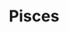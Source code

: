 ---
layout: place
title: "Pisces"
permalink: /california/manhattan-beach/pisces.html
stateAbbr: CA
stateName: California
cityName: Manhattan Beach
place_id: ChIJgUxBJ96zwoARe0NzkFF7l_g
photos:
  - name: >-
      places/ChIJgUxBJ96zwoARe0NzkFF7l_g/photos/AeeoHcKtj9KQhd7Y_frW96Y1kGv1MsnKYvf-k7EI0K82eoAl2SxlLF0Zd2u2fyY-Fgjl2iUXhmZcjbKwJLwoVTKtaAn9J4nyuU-x0ipS8ab0B5JWW6ZJ4bvSMeYvflXeNbpQd-1GlUaQ7vv4q2qPSlHZZ_a1xiX6vcCve3qiIQcu_HwjzIggZXTzKXdIAK6uPrgmfnPFDzE7bOLxDItWWBWq8KRt1DN23e0OjFoP5cwi6mF5W26Qma7WwaUlU-WC-0VcpLlFiWgLwclXGTmhWwKWEtEYsmFBVOct36DRkY9cFqu-jd32lwRU6k5dV2G2ov_uUHAlotTzc09olPr0WAZzHDVqH8BC2z9xSAm__XV1QUBXU7NK76O-qdxE6dsI3iRJTUezEQ8tELJExbJobCUrDcL1vKmNm4EoxpIMzeCLy_UoWg
    widthPx: 4800
    heightPx: 2020
    authorAttributions:
      - displayName: Andi Wagner
        uri: https://maps.google.com/maps/contrib/115782838576329494089
        photoUri: >-
          https://lh3.googleusercontent.com/a-/ALV-UjUJD1GritVBCyitI_FFzZgx0X0rkYJHimsjXUWTlUbDuKJ6qRr9Yg=s100-p-k-no-mo
    flagContentUri: >-
      https://www.google.com/local/imagery/report/?cb_client=maps_api_places.places_api&image_key=!1e10!2sCIHM0ogKEICAgIDsuJrecw&hl=en-US
    googleMapsUri: >-
      https://www.google.com/maps/place//data=!3m4!1e2!3m2!1sCIHM0ogKEICAgIDsuJrecw!2e10!4m2!3m1!1s0x80c2b3de27414c81:0xf8977b519073437b
  - name: >-
      places/ChIJgUxBJ96zwoARe0NzkFF7l_g/photos/AeeoHcJTMZfk-NhIDjvHavoXUx1LDuD7OEFRHGD1DAjUsCvqoSiHnz6hBwFVXff81sgnxcFHWIycGn3-4D_Edp3-42MPSjCDphk_8GJS9W3q5VFka6tV-NJ7f5uInX_UBS-NEby1HvJEl9fheaLTd3kSfh0dKcyUszNFb_R87NzPYOEfX5B-wbu3EhGF_UQoyRyr6SXoo8-xwo5ORgs-W5nz9cFjZQkgSZx_m3EFRd7J0k9l4wqIwdS5rmMvSAFYTg-oU7Y9yfpGjKnCoItwNijjuRkKhOUX69bb-_mWXE_Inv_Vc3djnVjEgbOm0fJftmbYbMcVDMcv6Ot-lQnPW-T3fD6Qa-OQVfUje9E9OC6gisEi_-sVb9y21qxt1Bgv78117zMwSoyvdZ9EMlnopvda-tu-JZDjN_0PBNDyG8cM5oUX9A
    widthPx: 4032
    heightPx: 3024
    authorAttributions:
      - displayName: Alan Chien
        uri: https://maps.google.com/maps/contrib/101681398088025652521
        photoUri: >-
          https://lh3.googleusercontent.com/a-/ALV-UjXqybANAO2ngR2sASt8WoWD0UE5cpkk6YmZ29lJvikfJiibQ-P5PA=s100-p-k-no-mo
    flagContentUri: >-
      https://www.google.com/local/imagery/report/?cb_client=maps_api_places.places_api&image_key=!1e10!2sCIHM0ogKEICAgIC43unyQw&hl=en-US
    googleMapsUri: >-
      https://www.google.com/maps/place//data=!3m4!1e2!3m2!1sCIHM0ogKEICAgIC43unyQw!2e10!4m2!3m1!1s0x80c2b3de27414c81:0xf8977b519073437b
  - name: >-
      places/ChIJgUxBJ96zwoARe0NzkFF7l_g/photos/AeeoHcItys6D1TPJvl8wYB797ftU0dF4vvYfgTlydnUF39GhN43TIVV-2essZDWvvAqmb8BVSMExuPJFhqON4scfMBZVQMrekn83ZjY_DWOyhGEFXeFMlyXXiqGh8Zwuk9kmbTa5hNg8FTWSZFF92Kr0rUoVcyviGQdSUNyMv1hL9jFsZTGHqMXa46jawwqcWZnKUNh4XFY4KxnxZZ5oVnXCX5nnOvrpOY1c-BSmGUTZwrj5qXCIwzfX_AQV3peowFMTYI5jQxBWHvleSbIi-r--ox-hk038GsgxAlRBpo1sy_fnZtpqSY6j-iQ9RixlUE5w3MF-nUcTDUDxQUPiFtMf1l4AOD0L9bGHTTO3zleY-WWaQjhwqk52Y7lrbVuULxXrFtF2HdZuAP4GMUPPGvvxhAWnsk6sxV0ZWbHCGfTRNy_hp6QT
    widthPx: 4032
    heightPx: 3024
    authorAttributions:
      - displayName: Alan Chien
        uri: https://maps.google.com/maps/contrib/101681398088025652521
        photoUri: >-
          https://lh3.googleusercontent.com/a-/ALV-UjXqybANAO2ngR2sASt8WoWD0UE5cpkk6YmZ29lJvikfJiibQ-P5PA=s100-p-k-no-mo
    flagContentUri: >-
      https://www.google.com/local/imagery/report/?cb_client=maps_api_places.places_api&image_key=!1e10!2sCIHM0ogKEICAgICsia7h4QE&hl=en-US
    googleMapsUri: >-
      https://www.google.com/maps/place//data=!3m4!1e2!3m2!1sCIHM0ogKEICAgICsia7h4QE!2e10!4m2!3m1!1s0x80c2b3de27414c81:0xf8977b519073437b
  - name: >-
      places/ChIJgUxBJ96zwoARe0NzkFF7l_g/photos/AeeoHcLDyF4Ss9uC1OXJCFeJOhcDvVNNX9AytKy1FWNaxMaMYJ9C65CNrtuCdCcAUGm40TeYx5_qVY7lt00DXYDQOizvZRCTta7tviseFVR1myyM2zu_XgrarhKEGbxiXANKPhdOXWyge3z-LiSf-k7w0PT-zGaIZMgdykKxwnyuRRfbpCO8FWZbNKyszaJOfCQt7j9MPI5A8DmizbWnp8FMeciBxhSqBQ-8WyyR-Grq0zn_GW0vf52qlk7WQGP762cRNmWuH-TLizFPY47K-7t5MxqO4rQT_eqqf1s7HOAjwg0JhfM5hNdPtJDf293qiiY9oNpxWNbMi-JyDtMkWe3SGrMHu3FRR2euJ4Ez0lLyk3uKyKqqN3k8IbR5H3FBCNQp8M8iMG9g3UYOFWlUZpHXO4CUGnRXz9yv1Z43lVpuGIE
    widthPx: 3024
    heightPx: 4032
    authorAttributions:
      - displayName: Peter P
        uri: https://maps.google.com/maps/contrib/112555085715698787471
        photoUri: >-
          https://lh3.googleusercontent.com/a-/ALV-UjXlECHI2tea0uQ5magNNjQs7lHmp4Zf7Ss7KDukIUMqcScuv-hk=s100-p-k-no-mo
    flagContentUri: >-
      https://www.google.com/local/imagery/report/?cb_client=maps_api_places.places_api&image_key=!1e10!2sCIHM0ogKEICAgIDNiP_GQw&hl=en-US
    googleMapsUri: >-
      https://www.google.com/maps/place//data=!3m4!1e2!3m2!1sCIHM0ogKEICAgIDNiP_GQw!2e10!4m2!3m1!1s0x80c2b3de27414c81:0xf8977b519073437b
  - name: >-
      places/ChIJgUxBJ96zwoARe0NzkFF7l_g/photos/AeeoHcLSQzqiwH8bDUCsILRQf6yQOKy6cWCZTt83fn1_gpEyGGKp59FShLMVCF65inUbDreixBxH2W5jbW8cw6BdlDeCSIljGMSzYZuQp9ar5KxuvZvUVe4rN79Rqneezl0o_GaqJ2ZF7yru4LpxgIuC84NXUnhGixV5cea1unE47TMzSmb_tvsgMlPHynKB0HNEwX8-TT17Qf2lK5rZ0PiDd3cEgbS_ss7bzq02afMdjhHev4DYmvdQXnWBz6N_s6pzNTphJhwTWY-J4BUjm52GfCr_Y0Lx4vQjKZN4FPatwU1L5HTHlBZXUMb64DAaDnuwgiJ0I6YlpcPBz_RJ4bot8psLfJ9hc0wnGq8u3hRPVD-wjdb5zBrkyYeylZgyiJtPutScQGVJs4zrKp8TjnopUx8FkO_Lh0YIGiu0QL_9lBbzSo0
    widthPx: 3000
    heightPx: 4000
    authorAttributions:
      - displayName: Jen S
        uri: https://maps.google.com/maps/contrib/102929550850600644523
        photoUri: >-
          https://lh3.googleusercontent.com/a-/ALV-UjWQqNI3AdfpXKAGm8N7Ww3YhRXPyyX-rckalYLEOqntaNLGeFsihA=s100-p-k-no-mo
    flagContentUri: >-
      https://www.google.com/local/imagery/report/?cb_client=maps_api_places.places_api&image_key=!1e10!2sCIHM0ogKEICAgIDXuMahxgE&hl=en-US
    googleMapsUri: >-
      https://www.google.com/maps/place//data=!3m4!1e2!3m2!1sCIHM0ogKEICAgIDXuMahxgE!2e10!4m2!3m1!1s0x80c2b3de27414c81:0xf8977b519073437b
  - name: >-
      places/ChIJgUxBJ96zwoARe0NzkFF7l_g/photos/AeeoHcKP_m4HI3PF6aC5p3rQ7i9zN2x9UgMor9b6r8wPRBamRpmzgHqLK5mxhBLNNfNbGB62ZfCzJ8utf2tbUp-VXqra1Fcffqdv8zY3HKD6WrIatXSP4KhpgIlfHByMl0ky5xpgYNaoJRuxBmdWWB9NKLSNq0Lr8ceP8FDCma3ywSBknt6dF9TEC-alDPDS9VstGzPicz4iMXhQkMqCKXdYohmNVax6VGeBEymovVl15eKE3zxIDg2mA8DVzbmmJGDc2OVWbkVK-bub2isGOOPwow0f1wOJDaTUZyzBtiDGdUCf7ImmCfF3rmxcxt4vXkpWdgp75LiEqdUErLkcJrq8uLTTTU9ce9FfJC4TTC4MX2usdgRL_t9zvIzFGmf-4gAu1KMCjBvZfjGo7BC79PYOrurCabC_WXB_7c7najDyJN6alAQ
    widthPx: 4032
    heightPx: 3024
    authorAttributions:
      - displayName: Alan Chien
        uri: https://maps.google.com/maps/contrib/101681398088025652521
        photoUri: >-
          https://lh3.googleusercontent.com/a-/ALV-UjXqybANAO2ngR2sASt8WoWD0UE5cpkk6YmZ29lJvikfJiibQ-P5PA=s100-p-k-no-mo
    flagContentUri: >-
      https://www.google.com/local/imagery/report/?cb_client=maps_api_places.places_api&image_key=!1e10!2sCIHM0ogKEICAgICsia7B4wE&hl=en-US
    googleMapsUri: >-
      https://www.google.com/maps/place//data=!3m4!1e2!3m2!1sCIHM0ogKEICAgICsia7B4wE!2e10!4m2!3m1!1s0x80c2b3de27414c81:0xf8977b519073437b
  - name: >-
      places/ChIJgUxBJ96zwoARe0NzkFF7l_g/photos/AeeoHcLg8NLe_KcLHROM7WahqJ79QnyqjlNcYJvfUpKpJly7lhYB7vnjUWWzABvOxww5T6PGllExsHeo61P0xLXMPRMYZu-oI7VRwTGwfsyWcia49yfe0g4iht4RisyfxllQq9MFMApQ9ULWxP1KzAj5yly2gJiGTE9UJYKlHemhYHNvsARovrs8tGQAMggWqf9oImJ8oi7AOyly-6daX5mCJDZLh6Y2AcBCEVTJnwhR5hF6wRaqXqeQvcK3qmXnEtEjuTz1PXIe5YOO_F73bZ2HO6jjtvs1851zhj1veMKaNSukYblGXP4Yvnk-6paY8kats7cXMuTRqVr-CBS40fnJKD4O5pK3kyOR7Q6frCum_dL-4Vg9HtXx4XXgmO_eMpVrulCwc0iZZHQGnF4TVSlZLTlai8_tUOVfhGxEgaeEBR8xIg
    widthPx: 3024
    heightPx: 4032
    authorAttributions:
      - displayName: Sethan Perez
        uri: https://maps.google.com/maps/contrib/111455296217822215112
        photoUri: >-
          https://lh3.googleusercontent.com/a/ACg8ocKnBxWRjM7AqMKqeWSYQYjkNEB3UxZ5q-FnRb6_VcI3p8J3Bg=s100-p-k-no-mo
    flagContentUri: >-
      https://www.google.com/local/imagery/report/?cb_client=maps_api_places.places_api&image_key=!1e10!2sCIHM0ogKEICAgIDRhumuXg&hl=en-US
    googleMapsUri: >-
      https://www.google.com/maps/place//data=!3m4!1e2!3m2!1sCIHM0ogKEICAgIDRhumuXg!2e10!4m2!3m1!1s0x80c2b3de27414c81:0xf8977b519073437b
  - name: >-
      places/ChIJgUxBJ96zwoARe0NzkFF7l_g/photos/AeeoHcJTnBHThRw7asStVMW9MrF3ZIQNA5iomUrRfxAyxNPE0hCRsr5NsgLLyzPFa9gw2Z6yWd_JZDknA5cfMUxIfXjga-tX8n5hRQMY6H1fVYOBvnsh6o-sEeNv1BHfeWN_EKYr9v-qVUyif9NnJPSZyCGnZOtPgOCIkWk-JZZ6Z0qKu8d-JV9h9-_Z1Ewd5pwsdJKIgbpPd0qzMEuuQGZVnywW5ZG56OKJarHfAxk2uTMaT2Ayfe_rxZcPSqvBnBexiSh6qWFi3_NDXR21MS_9mVDM11VoT6fmrLrHcE_P3vljBepFyEq5teSlEvy4vUpLlqgc1zrdafnyFrhcWv5Fh79aitGc1osBjcVXuC2EpOmCeGFL5O7fFaca74UNg7d8YvZ4DYoyfA9RQ4b2S7blkm88p9vBobe-F7i1WTHOGus
    widthPx: 3024
    heightPx: 4032
    authorAttributions:
      - displayName: Charloe Aguilar
        uri: https://maps.google.com/maps/contrib/111646819343721589913
        photoUri: >-
          https://lh3.googleusercontent.com/a/ACg8ocJWigqKAwm24W_8FZeszFfJ_CKCw4dCaoz-FAvOBhl1dCWpew=s100-p-k-no-mo
    flagContentUri: >-
      https://www.google.com/local/imagery/report/?cb_client=maps_api_places.places_api&image_key=!1e10!2sCIHM0ogKEICAgID4h9zqFQ&hl=en-US
    googleMapsUri: >-
      https://www.google.com/maps/place//data=!3m4!1e2!3m2!1sCIHM0ogKEICAgID4h9zqFQ!2e10!4m2!3m1!1s0x80c2b3de27414c81:0xf8977b519073437b
  - name: >-
      places/ChIJgUxBJ96zwoARe0NzkFF7l_g/photos/AeeoHcK3TzR5fKduJ1sAxU-U1H7vGvT_woaM3Rj65WpVk-erblwbXSIm3GNrrEaaVGn3nAdNt5hleEsQ5nzfT9aZ6mc_TCvMcO84gCklEbKSglamoTAyyXwZKaz2LKt1kKsN4mFMGPfvMW7sJOTkymehGX54Od92kQ0q76F6ic8RfKHm-wYtH6YgE0B2bIkxpSYiPPVVZCJQhzk8-9aWzPbCgI_aKVAnvS9gOriPD5tvz1ixZKnnGcgdkTLkewZ5gf94dfNk8TJ0tCEhfJ_7zg84fnAmgfezgVmql0IW0VNfEybZeTFjsX4X8QtvzaX1-FtIMXBre_yrX5M2TfUE6K5mdkBynsYZJemXDAuEPEpkFExxM5dkeLkzyZufuS50ku2xLlpLZK7lFxqIZBmmKDYBxAVHf17Ttr1Xt2cOJpDt_BwL09Qc
    widthPx: 3024
    heightPx: 4032
    authorAttributions:
      - displayName: Peter P
        uri: https://maps.google.com/maps/contrib/112555085715698787471
        photoUri: >-
          https://lh3.googleusercontent.com/a-/ALV-UjXlECHI2tea0uQ5magNNjQs7lHmp4Zf7Ss7KDukIUMqcScuv-hk=s100-p-k-no-mo
    flagContentUri: >-
      https://www.google.com/local/imagery/report/?cb_client=maps_api_places.places_api&image_key=!1e10!2sCIHM0ogKEICAgIDNiP_GowE&hl=en-US
    googleMapsUri: >-
      https://www.google.com/maps/place//data=!3m4!1e2!3m2!1sCIHM0ogKEICAgIDNiP_GowE!2e10!4m2!3m1!1s0x80c2b3de27414c81:0xf8977b519073437b
  - name: >-
      places/ChIJgUxBJ96zwoARe0NzkFF7l_g/photos/AeeoHcIkZqcxGIFBNrLJ82y83iFFyZ96hKEhQ00W1Zh4Dy6sM6ZBDyw9B4CQ-Qi4jLuxuDUmpQOXj-gzPIX-j6Hi6anlNk9FGzd4pOVZzndm99C7DcvAJ6q5TfACCsXTbLo6-u_vna6DQFOGgGOu06BO9g7tnRq3aW51F_3OasTBQ682GiRfZTgRWdG36OoHQkBtDBjfeOj5_rvToAB9eF8B9SE-jSWDxupl3Qx9ST-FiZFsNC6baKgDgc63PWZ93H7hEKo61MRTio7kxdNywlnO_NYhbP1UCUi8XSr0avK2kxUYsMF3y6z35sgw0fg3K2P7kj8GP_ziVgAzKDWLmLybzOgHXsUYagWvn5AvSIUO7uO9xnFbGGw6LN4aiI1kbhrWIIV2yjtzQBun_IwfXnnFG9OJiFaP523bD-YFeQInEi9IrMGh
    widthPx: 2048
    heightPx: 1536
    authorAttributions:
      - displayName: Kristin Chen
        uri: https://maps.google.com/maps/contrib/107106509482391103083
        photoUri: >-
          https://lh3.googleusercontent.com/a-/ALV-UjXj3OfrQadT6L6pQPA7b6k-sfGhxGzCznJNGDbBOSqwHmJjr1p9nQ=s100-p-k-no-mo
    flagContentUri: >-
      https://www.google.com/local/imagery/report/?cb_client=maps_api_places.places_api&image_key=!1e10!2sCIHM0ogKEICAgIC8nt24jgE&hl=en-US
    googleMapsUri: >-
      https://www.google.com/maps/place//data=!3m4!1e2!3m2!1sCIHM0ogKEICAgIC8nt24jgE!2e10!4m2!3m1!1s0x80c2b3de27414c81:0xf8977b519073437b
address: 3216 Highland Ave, Manhattan Beach, CA 90266, USA
street: 3216 Highland Ave
city: Manhattan Beach
state: CA
zip: '90266'
country: USA
neighborhood: null
latitude: '33.898319'
longitude: '-118.416516'
accessibility_options:
  wheelchairAccessibleParking: true
  wheelchairAccessibleEntrance: true
business_status: OPERATIONAL
name: Pisces
google_maps_links:
  directionsUri: >-
    https://www.google.com/maps/dir//''/data=!4m7!4m6!1m1!4e2!1m2!1m1!1s0x80c2b3de27414c81:0xf8977b519073437b!3e0
  placeUri: https://maps.google.com/?cid=17912921633135477627
  writeAReviewUri: >-
    https://www.google.com/maps/place//data=!4m3!3m2!1s0x80c2b3de27414c81:0xf8977b519073437b!12e1
  reviewsUri: >-
    https://www.google.com/maps/place//data=!4m4!3m3!1s0x80c2b3de27414c81:0xf8977b519073437b!9m1!1b1
  photosUri: >-
    https://www.google.com/maps/place//data=!4m3!3m2!1s0x80c2b3de27414c81:0xf8977b519073437b!10e5
primary_type: Japanese Restaurant
opening_hours:
  regular: null
  current: null
secondary_opening_hours:
  regular:
    weekdayDescriptions: null
    type: null
  current:
    weekdayDescriptions: null
    type: null
phone: (310) 545-3980
price_level: PRICE_LEVEL_MODERATE
price_range: $20 &ndash; $30
rating: '4.7'
rating_count: 108
website: null
description: null
reviews: null
parking_options: null
payment_options: null
allow_dogs: null
curbside_pickup: null
delivery: null
dine_in: null
good_for_children: null
good_for_groups: null
good_for_sports: null
live_music: null
menu_for_children: null
outdoor_seating: null
reservable: null
restroom: null
serves_beer: null
serves_breakfast: null
serves_brunch: null
serves_cocktails: null
serves_coffee: null
serves_dinner: null
serves_dessert: null
serves_lunch: null
serves_vegetarian_food: null
serves_wine: null
takeout: null

---